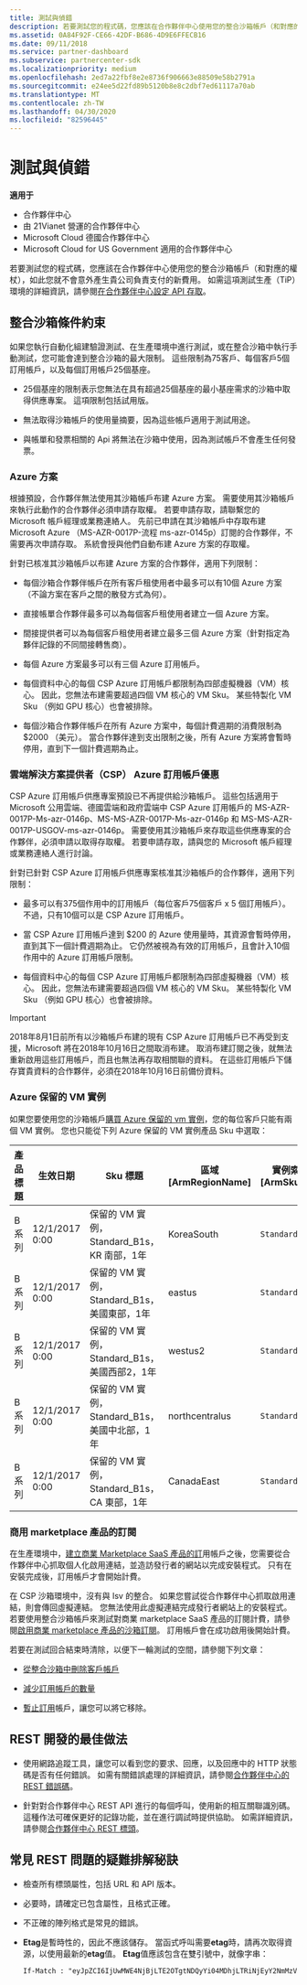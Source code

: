 ```yaml
---
title: 測試與偵錯
description: 若要測試您的程式碼，您應該在合作夥伴中心使用您的整合沙箱帳戶（和對應的權杖），如此您就不會意外產生貴公司負責支付的新費用。
ms.assetid: 0A84F92F-CE66-42DF-B686-4D9E6FFECB16
ms.date: 09/11/2018
ms.service: partner-dashboard
ms.subservice: partnercenter-sdk
ms.localizationpriority: medium
ms.openlocfilehash: 2ed7a22fbf8e2e8736f906663e88509e58b2791a
ms.sourcegitcommit: e24ee5d22fd89b5120b8e8c2dbf7ed61117a70ab
ms.translationtype: MT
ms.contentlocale: zh-TW
ms.lasthandoff: 04/30/2020
ms.locfileid: "82596445"
---
```

# <a name="test-and-debug"></a>測試與偵錯

**適用于**

- 合作夥伴中心
- 由 21Vianet 營運的合作夥伴中心
- Microsoft Cloud 德國合作夥伴中心
- Microsoft Cloud for US Government 適用的合作夥伴中心

若要測試您的程式碼，您應該在合作夥伴中心使用您的整合沙箱帳戶（和對應的權杖），如此您就不會意外產生貴公司負責支付的新費用。 如需這項測試生產（TiP）環境的詳細資訊，請參閱[在合作夥伴中心設定 API 存取](set-up-api-access-in-partner-center.md)。

## <a name="integration-sandbox-constraints"></a>整合沙箱條件約束

如果您執行自動化組建驗證測試、在生產環境中進行測試，或在整合沙箱中執行手動測試，您可能會達到整合沙箱的最大限制。 這些限制為75客戶、每個客戶5個訂用帳戶，以及每個訂用帳戶25個基座。

- 25個基座的限制表示您無法在具有超過25個基座的最小基座需求的沙箱中取得供應專案。 這項限制包括試用版。

- 無法取得沙箱帳戶的使用量摘要，因為這些帳戶適用于測試用途。

- 與帳單和發票相關的 Api 將無法在沙箱中使用，因為測試帳戶不會產生任何發票。


### <a name="azure-plan"></a>Azure 方案

根據預設，合作夥伴無法使用其沙箱帳戶布建 Azure 方案。 需要使用其沙箱帳戶來執行此動作的合作夥伴必須申請存取權。 若要申請存取，請聯繫您的 Microsoft 帳戶經理或業務連絡人。 先前已申請在其沙箱帳戶中存取布建 Microsoft Azure （MS-AZR-0017P-流程 ms-azr-0145p）訂閱的合作夥伴，不需要再次申請存取。 系統會授與他們自動布建 Azure 方案的存取權。

針對已核准其沙箱帳戶以布建 Azure 方案的合作夥伴，適用下列限制：

- 每個沙箱合作夥伴帳戶在所有客戶租使用者中最多可以有10個 Azure 方案（不論方案在客戶之間的散發方式為何）。

- 直接帳單合作夥伴最多可以為每個客戶租使用者建立一個 Azure 方案。

- 間接提供者可以為每個客戶租使用者建立最多三個 Azure 方案（針對指定為夥伴記錄的不同間接轉售商）。

- 每個 Azure 方案最多可以有三個 Azure 訂用帳戶。

- 每個資料中心的每個 CSP Azure 訂用帳戶都限制為四部虛擬機器（VM）核心。 因此，您無法布建需要超過四個 VM 核心的 VM Sku。 某些特製化 VM Sku （例如 GPU 核心）也會被排除。

- 每個沙箱合作夥伴帳戶在所有 Azure 方案中，每個計費週期的消費限制為 $2000 （美元）。 當合作夥伴達到支出限制之後，所有 Azure 方案將會暫時停用，直到下一個計費週期為止。

### <a name="cloud-solution-provider-csp-azure-subscription-offers"></a>雲端解決方案提供者（CSP） Azure 訂用帳戶優惠

CSP Azure 訂用帳戶供應專案預設已不再提供給沙箱帳戶。 這些包括適用于 Microsoft 公用雲端、德國雲端和政府雲端中 CSP Azure 訂用帳戶的 MS-AZR-0017P-Ms-azr-0146p、MS-MS-AZR-0017P-Ms-azr-0146p 和 MS-MS-AZR-0017P-USGOV-ms-azr-0146p。 需要使用其沙箱帳戶來存取這些供應專案的合作夥伴，必須申請以取得存取權。 若要申請存取，請與您的 Microsoft 帳戶經理或業務連絡人進行討論。

針對已針對 CSP Azure 訂用帳戶供應專案核准其沙箱帳戶的合作夥伴，適用下列限制：

- 最多可以有375個作用中的訂用帳戶（每位客戶75個客戶 x 5 個訂用帳戶）。 不過，只有10個可以是 CSP Azure 訂用帳戶。

- 當 CSP Azure 訂用帳戶達到 $200 的 Azure 使用量時，其資源會暫時停用，直到其下一個計費週期為止。 它仍然被視為有效的訂用帳戶，且會計入10個作用中的 Azure 訂用帳戶限制。

- 每個資料中心的每個 CSP Azure 訂用帳戶都限制為四部虛擬機器（VM）核心。 因此，您無法布建需要超過四個 VM 核心的 VM Sku。 某些特製化 VM Sku （例如 GPU 核心）也會被排除。

> [!Important]
> 2018年8月1日前所有以沙箱帳戶布建的現有 CSP Azure 訂用帳戶已不再受到支援，Microsoft 將在2018年10月16日之間取消布建。 取消布建訂閱之後，就無法重新啟用這些訂用帳戶，而且也無法再存取相關聯的資料。 在這些訂用帳戶下儲存寶貴資料的合作夥伴，必須在2018年10月16日前備份資料。

### <a name="azure-reserved-vm-instance"></a>Azure 保留的 VM 實例

如果您要使用您的沙箱帳戶[購買 Azure 保留的 vm 實例](purchase-azure-reservations.md)，您的每位客戶只能有兩個 VM 實例。 您也只能從下列 Azure 保留的 VM 實例產品 Sku 中選取：

| 產品標題  | 生效日期  | Sku 標題                                               | 區域 [ArmRegionName] | 實例索引鍵 [ArmSkuName] | Duration | 耗用量計量識別碼       |
|----------------|-----------------|---------------------------------------------------------|------------------------|--------------|----------|----------------------------|
| B 系列       | 12/1/2017 0:00  | 保留的 VM 實例，Standard_B1s，KR 南部，1年    | KoreaSouth             | `Standard_B1s` | `1Year`    | 3f913071-0dd7-4258-8ec4-6fad05bd976d |
| B 系列       | 12/1/2017 0:00  | 保留的 VM 實例，Standard_B1s，美國東部，1年     | eastus                 | `Standard_B1s` | `1Year`    | f4d7a5a5-1b67-45ea-b1a0-282fbdd34b05 |
| B 系列       | 12/1/2017 0:00  | 保留的 VM 實例，Standard_B1s，美國西部2，1年   | westus2                | `Standard_B1s` | `1Year`    | 222e39f5-e99f-4fa3-a323-f46402977888 |
| B 系列       | 12/1/2017 0:00  | 保留的 VM 實例，Standard_B1s，美國中北部，1年    | northcentralus | `Standard_B1s` | `1Year`    | 4e1716fc-4842-43f1-aa96-7c1b1b1395a7 |
| B 系列       | 12/1/2017 0:00  | 保留的 VM 實例，Standard_B1s，CA 東部，1年     | CanadaEast             | `Standard_B1s` | `1Year`    | ab8a5993-5db7-47c8-b3b1-2e1365b353fb |

### <a name="subscriptions-for-commercial-marketplace-products"></a>商用 marketplace 產品的訂閱

在生產環境中，[建立商業 Marketplace SaaS 產品的訂](create-subscription-azure-marketplace-products.md)用帳戶之後，您需要從合作夥伴中心抓取個人化啟用連結，並造訪發行者的網站以完成安裝程式。 只有在安裝完成後，訂用帳戶才會開始計費。

在 CSP 沙箱環境中，沒有與 Isv 的整合。 如果您嘗試從合作夥伴中心抓取啟用連結，則會傳回虛擬連結。 您無法使用此虛擬連結完成發行者網站上的安裝程式。 若要使用整合沙箱帳戶來測試對商業 marketplace SaaS 產品的訂閱計費，請參閱[啟用商業 marketplace 產品的沙箱訂閱](activate-sandbox-subscription-azure-marketplace-products.md)。 訂用帳戶會在成功啟用後開始計費。

若要在測試回合結束時清除，以便下一輪測試的空間，請參閱下列文章：

- [從整合沙箱中刪除客戶帳戶](delete-a-customer-account-from-the-integration-sandbox.md)

- [減少訂用帳戶的數量](change-the-quantity-of-a-subscription.md)

- [暫止訂用](suspend-a-subscription.md)帳戶，讓您可以將它移除。

## <a name="best-practices-for-rest-development"></a>REST 開發的最佳做法

- 使用網路追蹤工具，讓您可以看到您的要求、回應，以及回應中的 HTTP 狀態碼是否有任何錯誤。 如需有關錯誤處理的詳細資訊，請參閱[合作夥伴中心的 REST 錯誤碼](error-codes.md)。

- 針對對合作夥伴中心 REST API 進行的每個呼叫，使用新的相互關聯識別碼。 這種作法可確保更好的記錄功能，並在進行調試時提供協助。 如需詳細資訊，請參閱[合作夥伴中心 REST 標頭](headers.md)。

## <a name="troubleshooting-tips-for-common-rest-problems"></a>常見 REST 問題的疑難排解秘訣

- 檢查所有標頭屬性，包括 URL 和 API 版本。

- 必要時，請確定已包含屬性，且格式正確。

- 不正確的陣列格式是常見的錯誤。

- **Etag**是暫時性的，因此不應該儲存。 當函式呼叫需要**etag**時，請再次取得資源，以使用最新的**etag**值。 **Etag**值應該包含在雙引號中，就像字串：

   ```rest
   If-Match : "eyJpZCI6IjUwMWE4NjBjLTE2OTgtNDQyYi04MDhjLTRiNjEyY2NmMzVmMiIsInZlcnNpb24iOjF9"
   ```
